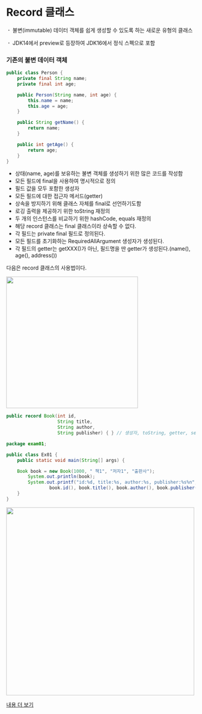 # Record 클래스

**ㆍ** 불변(immutable) 데이터 객체를 쉽게 생성할 수 있도록 하는 새로운 유형의 클래스

**ㆍ** JDK14에서 preview로 등장하여 JDK16에서 정식 스펙으로 포함

### 기존의 불변 데이터 객체

```java
public class Person {
    private final String name;
    private final int age;

    public Person(String name, int age) {
        this.name = name;
        this.age = age;
    }

    public String getName() {
        return name;
    }

    public int getAge() {
        return age;
    }
}
```

- 상태(name, age)를 보유하는 불변 객체를 생성하기 위한 많은 코드를 작성함
- 모든 필드에 final을 사용하여 명시적으로 정의
- 필드 값을 모두 포함한 생성자
- 모든 필드에 대한 접근자 메서드(getter)
- 상속을 방지하기 위해 클래스 자체를 final로 선언하기도함
- 로깅 출력을 제공하기 위한 toString 재정의
- 두 개의 인스턴스를 비교하기 위한 hashCode, equals 재정의
- 해당 record 클래스는 final 클래스이라 상속할 수 없다.
- 각 필드는 private final 필드로 정의된다.
- 모든 필드를 초기화하는 RequiredAllArgument 생성자가 생성된다.
- 각 필드의 getter는 getXXX()가 아닌, 필드명을 딴 getter가 생성된다.(name(), age(), address())

다음은 record 클래스의 사용법이다.

<img src="https://github.com/somi9954/Java/assets/137499604/4a8953a8-61e3-464b-9f82-a760bb266639" width="350">


```java
public record Book(int id,
                   String title,
                   String author,
                   String publisher) { } // 생성자, toString, getter, setter, hashcode 자동 생성
```

```java
package exam01;

public class Ex01 {
    public static void main(String[] args) {

    Book book = new Book(1000, " 책1", "저자1", "출판사");
        System.out.println(book);
        System.out.printf("id:%d, title:%s, author:%s, publisher:%s%n",
                book.id(), book.title(), book.author(), book.publisher());
    }
}
```

<img src="https://github.com/somi9954/Java/assets/137499604/d43990e7-40f0-4366-a865-c0b504290b44" width="500">

[내용 더 보기](https://s7won.tistory.com/2)

